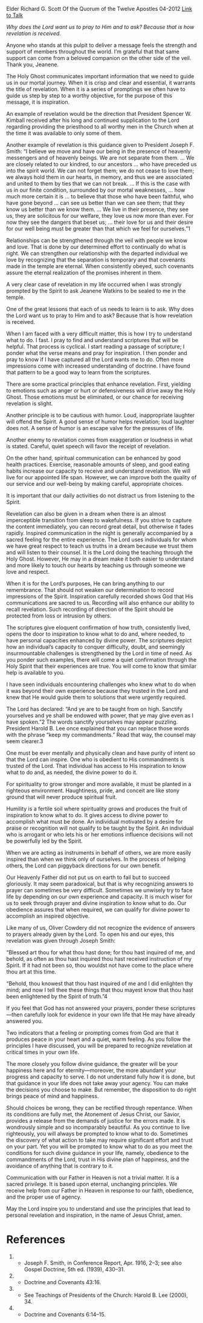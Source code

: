 Elder Richard G. Scott
Of the Quorum of the Twelve Apostles
04-2012
[Link to Talk](https://www.churchofjesuschrist.org/study/general-conference/2012/04/how-to-obtain-revelation-and-inspiration-for-your-personal-life?lang=eng)

_Why does the Lord want us to pray to Him and to ask? Because that is how revelation is received._

Anyone who stands at this pulpit to deliver a message feels the strength and support of members throughout the world. I’m grateful that that same support can come from a beloved companion on the other side of the veil. Thank you, Jeanene.

The Holy Ghost communicates important information that we need to guide us in our mortal journey. When it is crisp and clear and essential, it warrants the title of revelation. When it is a series of promptings we often have to guide us step by step to a worthy objective, for the purpose of this message, it is inspiration.

An example of revelation would be the direction that President Spencer W. Kimball received after his long and continued supplication to the Lord regarding providing the priesthood to all worthy men in the Church when at the time it was available to only some of them.

Another example of revelation is this guidance given to President Joseph F. Smith: “I believe we move and have our being in the presence of heavenly messengers and of heavenly beings. We are not separate from them. … We are closely related to our kindred, to our ancestors … who have preceded us into the spirit world. We can not forget them; we do not cease to love them; we always hold them in our hearts, in memory, and thus we are associated and united to them by ties that we can not break. … If this is the case with us in our finite condition, surrounded by our mortal weaknesses, … how much more certain it is … to believe that those who have been faithful, who have gone beyond … can see us better than we can see them; that they know us better than we know them. … We live in their presence, they see us, they are solicitous for our welfare, they love us now more than ever. For now they see the dangers that beset us; … their love for us and their desire for our well being must be greater than that which we feel for ourselves.”1

Relationships can be strengthened through the veil with people we know and love. That is done by our determined effort to continually do what is right. We can strengthen our relationship with the departed individual we love by recognizing that the separation is temporary and that covenants made in the temple are eternal. When consistently obeyed, such covenants assure the eternal realization of the promises inherent in them.

A very clear case of revelation in my life occurred when I was strongly prompted by the Spirit to ask Jeanene Watkins to be sealed to me in the temple.

One of the great lessons that each of us needs to learn is to ask. Why does the Lord want us to pray to Him and to ask? Because that is how revelation is received.

When I am faced with a very difficult matter, this is how I try to understand what to do. I fast. I pray to find and understand scriptures that will be helpful. That process is cyclical. I start reading a passage of scripture; I ponder what the verse means and pray for inspiration. I then ponder and pray to know if I have captured all the Lord wants me to do. Often more impressions come with increased understanding of doctrine. I have found that pattern to be a good way to learn from the scriptures.

There are some practical principles that enhance revelation. First, yielding to emotions such as anger or hurt or defensiveness will drive away the Holy Ghost. Those emotions must be eliminated, or our chance for receiving revelation is slight.



Another principle is to be cautious with humor. Loud, inappropriate laughter will offend the Spirit. A good sense of humor helps revelation; loud laughter does not. A sense of humor is an escape valve for the pressures of life.

Another enemy to revelation comes from exaggeration or loudness in what is stated. Careful, quiet speech will favor the receipt of revelation.

On the other hand, spiritual communication can be enhanced by good health practices. Exercise, reasonable amounts of sleep, and good eating habits increase our capacity to receive and understand revelation. We will live for our appointed life span. However, we can improve both the quality of our service and our well-being by making careful, appropriate choices.

It is important that our daily activities do not distract us from listening to the Spirit.

Revelation can also be given in a dream when there is an almost imperceptible transition from sleep to wakefulness. If you strive to capture the content immediately, you can record great detail, but otherwise it fades rapidly. Inspired communication in the night is generally accompanied by a sacred feeling for the entire experience. The Lord uses individuals for whom we have great respect to teach us truths in a dream because we trust them and will listen to their counsel. It is the Lord doing the teaching through the Holy Ghost. However, He may in a dream make it both easier to understand and more likely to touch our hearts by teaching us through someone we love and respect.

When it is for the Lord’s purposes, He can bring anything to our remembrance. That should not weaken our determination to record impressions of the Spirit. Inspiration carefully recorded shows God that His communications are sacred to us. Recording will also enhance our ability to recall revelation. Such recording of direction of the Spirit should be protected from loss or intrusion by others.

The scriptures give eloquent confirmation of how truth, consistently lived, opens the door to inspiration to know what to do and, where needed, to have personal capacities enhanced by divine power. The scriptures depict how an individual’s capacity to conquer difficulty, doubt, and seemingly insurmountable challenges is strengthened by the Lord in time of need. As you ponder such examples, there will come a quiet confirmation through the Holy Spirit that their experiences are true. You will come to know that similar help is available to you.

I have seen individuals encountering challenges who knew what to do when it was beyond their own experience because they trusted in the Lord and knew that He would guide them to solutions that were urgently required.

The Lord has declared: “And ye are to be taught from on high. Sanctify yourselves and ye shall be endowed with power, that ye may give even as I have spoken.”2 The words sanctify yourselves may appear puzzling. President Harold B. Lee once explained that you can replace those words with the phrase “keep my commandments.” Read that way, the counsel may seem clearer.3



One must be ever mentally and physically clean and have purity of intent so that the Lord can inspire. One who is obedient to His commandments is trusted of the Lord. That individual has access to His inspiration to know what to do and, as needed, the divine power to do it.

For spirituality to grow stronger and more available, it must be planted in a righteous environment. Haughtiness, pride, and conceit are like stony ground that will never produce spiritual fruit.

Humility is a fertile soil where spirituality grows and produces the fruit of inspiration to know what to do. It gives access to divine power to accomplish what must be done. An individual motivated by a desire for praise or recognition will not qualify to be taught by the Spirit. An individual who is arrogant or who lets his or her emotions influence decisions will not be powerfully led by the Spirit.

When we are acting as instruments in behalf of others, we are more easily inspired than when we think only of ourselves. In the process of helping others, the Lord can piggyback directions for our own benefit.

Our Heavenly Father did not put us on earth to fail but to succeed gloriously. It may seem paradoxical, but that is why recognizing answers to prayer can sometimes be very difficult. Sometimes we unwisely try to face life by depending on our own experience and capacity. It is much wiser for us to seek through prayer and divine inspiration to know what to do. Our obedience assures that when required, we can qualify for divine power to accomplish an inspired objective.

Like many of us, Oliver Cowdery did not recognize the evidence of answers to prayers already given by the Lord. To open his and our eyes, this revelation was given through Joseph Smith:

“Blessed art thou for what thou hast done; for thou hast inquired of me, and behold, as often as thou hast inquired thou hast received instruction of my Spirit. If it had not been so, thou wouldst not have come to the place where thou art at this time.

“Behold, thou knowest that thou hast inquired of me and I did enlighten thy mind; and now I tell thee these things that thou mayest know that thou hast been enlightened by the Spirit of truth.”4

If you feel that God has not answered your prayers, ponder these scriptures—then carefully look for evidence in your own life that He may have already answered you.

Two indicators that a feeling or prompting comes from God are that it produces peace in your heart and a quiet, warm feeling. As you follow the principles I have discussed, you will be prepared to recognize revelation at critical times in your own life.

The more closely you follow divine guidance, the greater will be your happiness here and for eternity—moreover, the more abundant your progress and capacity to serve. I do not understand fully how it is done, but that guidance in your life does not take away your agency. You can make the decisions you choose to make. But remember, the disposition to do right brings peace of mind and happiness.

Should choices be wrong, they can be rectified through repentance. When its conditions are fully met, the Atonement of Jesus Christ, our Savior, provides a release from the demands of justice for the errors made. It is wondrously simple and so incomparably beautiful. As you continue to live righteously, you will always be prompted to know what to do. Sometimes the discovery of what action to take may require significant effort and trust on your part. Yet you will be prompted to know what to do as you meet the conditions for such divine guidance in your life, namely, obedience to the commandments of the Lord, trust in His divine plan of happiness, and the avoidance of anything that is contrary to it.

Communication with our Father in Heaven is not a trivial matter. It is a sacred privilege. It is based upon eternal, unchanging principles. We receive help from our Father in Heaven in response to our faith, obedience, and the proper use of agency.

May the Lord inspire you to understand and use the principles that lead to personal revelation and inspiration, in the name of Jesus Christ, amen.

# References
1. - Joseph F. Smith, in Conference Report, Apr. 1916, 2–3; see also Gospel Doctrine, 5th ed. (1939), 430–31.
2. - Doctrine and Covenants 43:16.
3. - See Teachings of Presidents of the Church: Harold B. Lee (2000), 34.
4. - Doctrine and Covenants 6:14–15.